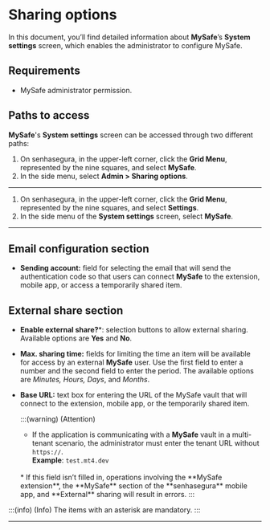 # Sharing options

In this document, you’ll find detailed information about **MySafe**’s **System settings** screen, which enables the administrator to configure MySafe.

## Requirements
* MySafe administrator permission.

## Paths to access

**MySafe**'s **System settings** screen can be accessed through two different paths:

1. On senhasegura, in the upper-left corner, click the **Grid Menu**, represented by the nine squares, and select **MySafe**.
2. In the side menu, select **Admin > Sharing options**.

---
1. On senhasegura, in the upper-left corner, click the **Grid Menu**, represented by the nine squares, and select **Settings**.
2. In the side menu of the **System settings** screen, select **MySafe**.

---

## Email configuration section

* **Sending account:** field for selecting the email that will send the authentication code so that users can connect **MySafe** to the extension, mobile app, or access a temporarily shared item.

## External share section

* **Enable external share?***: selection buttons to allow external sharing. Available options are **Yes** and **No**.
* **Max. sharing time:** fields for limiting the time an item will be available for access by an external **MySafe** user. Use the first field to enter a number and the second field to enter the period. The available options are *Minutes, Hours, Days*, and *Months*.
* **Base URL:** text box for entering the URL of the MySafe vault that will connect to the extension, mobile app, or the temporarily shared item.

    :::(warning) (Attention)
    * If the application is communicating with a **MySafe** vault in a multi-tenant scenario, the administrator must enter the tenant URL without `https://`.  
    **Example**: `test.mt4.dev`  
    <br>
    * If this field isn’t filled in, operations involving the **MySafe extension**, the **MySafe** section of the **senhasegura** mobile app, and **External** sharing will result in errors.
    :::

:::(info) (Info)
The items with an asterisk are mandatory.
:::

---